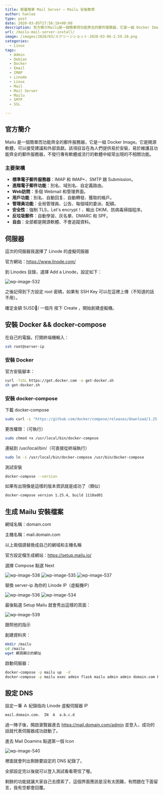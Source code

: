 ```yaml
---
title: 輕量簡單 Mail Server – Mailu 安裝教學
author: hanlee
type: post
date: 2020-03-05T17:56:19+00:00
description: 官方簡介Mailu是一個簡單而功能齊全的郵件服務器，它是一組 Docker Image。它是開源軟體，可以接受建議和外部貢獻。該項目旨在為人們提供易於安裝，易於維護且功能齊全的郵件服務器，不發行專有軟體或流行的軟體中經常出現的不相關功能。
url: /mailu-mail-server-install/
image: /images/2020/03/スクリーンショット-2020-03-06-2.59.20.png
categories:
  - Linux
tags:
  - Admin
  - Debian
  - Docker
  - Email
  - IMAP
  - Linode
  - Linux
  - Mail
  - Mail Server
  - Mailu
  - SMTP
  - SSL

---
```


## 官方簡介

Mailu 是一個簡單而功能齊全的郵件服務器，它是一組 Docker
Image。它是開源軟體，可以接受建議和外部貢獻。該項目旨在為人們提供易於安裝，易於維護且功能齊全的郵件服務器，不發行專有軟體或流行的軟體中經常出現的不相關功能。

### 主要架構

- **標準電子郵件服務器**：IMAP 和 IMAP+、SMTP 跟 Submission。
- **進階電子郵件功能**：別名、域別名、自定義路由。
- **Web訪問**：多個 Webmail 和管理界面。
- **用戶功能**：別名、自動回复、自動轉發、獲取的帳戶。
- **管理員功能**：全局管理員、公告、每個域的委派、配額。
- **安全性**：強制 TLS，Let's encrypt！、輸出 DKIM、防病毒掃描程序。
- **反垃圾郵件**：自動學習、灰名單、DMARC 和 SPF。
- **自由**：全部都是開源軟體、不會追蹤資料。

## 伺服器

這次的伺服器我選擇了 Linode 的虛擬伺服器

官方網站：<https://www.linode.com/>

到 Linodes 目錄，選擇 Add a Linode，設定如下：

![wp-image-532](/images/2020/03/スクリーンショット-2020-03-06-2.08.53.png)

之後記得到下方設定 root 密碼，如果有 SSH Key 可以在這裡上傳（不知道的話不用）。

確定金額 5USD/ 一個月 按下 Create ，開始創建虛擬機。

## 安裝 Docker && docker-compose

在自己的電腦，打開終端機輸入：

```bash
ssh root@server-ip
```

### 安裝 Docker

官方安裝腳本：

```bash
curl -fsSL https://get.docker.com -o get-docker.sh
sh get-docker.sh
```

### 安裝 docker-compose

下載 docker-compose

```bash
sudo curl -L "https://github.com/docker/compose/releases/download/1.25.4/docker-compose-$(uname -s)-$(uname -m)" -o /usr/local/bin/docker-compose
```

更改權限：（可執行）

```bash
sudo chmod +x /usr/local/bin/docker-compose
```

連結到 /usr/local/bin/（可直接從終端執行）

```bash
sudo ln -s /usr/local/bin/docker-compose /usr/bin/docker-compose
```

測試安裝

```bash
docker-compose --version
```

如果有出現像是這樣的版本資訊就是成功了（類似）

```bash
docker-compose version 1.25.4, build 1110ad01
```

## 生成 Mailu 安裝檔案

網域名稱：domain.com

主機名稱：mail.domain.com

以上兩個請替換成自己的網域和主機名稱

官方設定檔生成網站：<https://setup.mailu.io/>

選擇 Compose 點選 Next

![wp-image-538](/images/2020/03/スクリーンショット-2020-03-06-2.24.47.png)
![wp-image-535](/images/2020/03/スクリーンショット-2020-03-06-2.25.59.png)
![wp-image-537](/images/2020/03/スクリーンショット-2020-03-06-2.26.10.png)

替換 server-ip 為你的 Linode IP（虛擬機IP）

![wp-image-536](/images/2020/03/スクリーンショット-2020-03-06-2.26.35.png)
![wp-image-534](/images/2020/03/スクリーンショット-2020-03-06-2.26.43.png)

最後點選 Setup Mailu 就會秀出這樣的頁面：

![wp-image-539](/images/2020/03/スクリーンショット-2020-03-06-2.34.08.png)

跟照他的指示

創建資料夾：

```bash
mkdir /mailu
cd /mailu
wget 網頁顯示的網址
```

啟動伺服器：

```bash
docker-compose -p mailu up  -d
docker-compose -p mailu exec admin flask mailu admin admin domain.com PASSWORD // 替換 PASSWORD => 管理員密碼
```

## 設定 DNS

設定一筆 Ａ 紀錄指向 Linode 虛擬伺服器 IP

```bash
mail.domain.com.  IN  A  a.b.c.d
```

過一陣子後，開啟瀏覽器進去 <https://mail.domain.com/admin> 並登入，成功的話就代表伺服器成功啟動了。

進去 Mail Doamins 點選第一個 Icon

![wp-image-540](/images/2020/03/スクリーンショット_2020-03-06_2_45_03.png)

裡面就會列出剩餘要設定的 DNS 紀錄了。

全部設定完以後就可以登入測試看看寄信了喔。

剩餘的功能就讓大家自己去摸索了，這個界面應該是沒有太困難，有問題在下面留言，我有空都會回覆。
